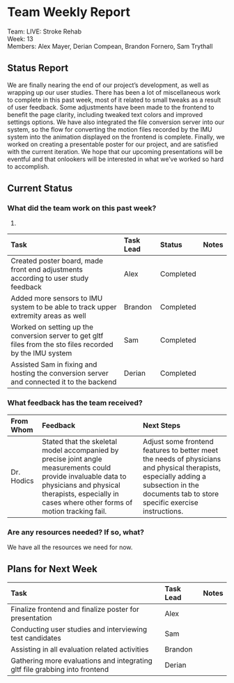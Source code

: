 # **Team Weekly Report**

Team: LIVE: Stroke Rehab  
Week: 13  
Members: Alex Mayer, Derian Compean, Brandon Fornero, Sam Trythall

## **Status Report**

We are finally nearing the end of our project’s development, as well as wrapping up our user studies. There has been a lot of miscellaneous work to complete in this past week, most of it related to small tweaks as a result of user feedback. Some adjustments have been made to the frontend to benefit the page clarity, including tweaked text colors and improved settings options. We have also integrated the file conversion server into our system, so the flow for converting the motion files recorded by the IMU system into the animation displayed on the frontend is complete. Finally, we worked on creating a presentable poster for our project, and are satisfied with the current iteration. We hope that our upcoming presentations will be eventful and that onlookers will be interested in what we’ve worked so hard to accomplish. 

## **Current Status**

### **What did the team work on this past week?**

1. 

| Task | Task Lead | Status | Notes |
| :---- | :---- | :---- | :---- |
| Created poster board, made front end adjustments according to user study feedback | Alex | Completed |  |
| Added more sensors to IMU system to be able to track upper extremity areas as well | Brandon | Completed |  |
| Worked on setting up the conversion server to get gltf files from the sto files recorded by the IMU system | Sam | Completed |  |
| Assisted Sam in fixing and hosting the conversion server and connected it to the backend | Derian | Completed |  |

   

### **What feedback has the team received?**

| From Whom | Feedback | Next Steps |
| :---- | :---- | :---- |
| Dr. Hodics | Stated that the skeletal model accompanied by precise joint angle measurements could provide invaluable data to physicians and physical therapists, especially in cases where other forms of motion tracking fail.   | Adjust some frontend features to better meet the needs of physicians and physical therapists, especially adding a subsection in the documents tab to store specific exercise instructions. |

### **Are any resources needed? If so, what?**

We have all the resources we need for now.

## **Plans for Next Week**

| Task | Task Lead | Notes |
| :---- | :---- | :---- |
| Finalize frontend and finalize poster for presentation | Alex |  |
| Conducting user studies and interviewing test candidates | Sam |  |
| Assisting in all evaluation related activities | Brandon |  |
| Gathering more evaluations and integrating gltf file grabbing into frontend | Derian |  |

